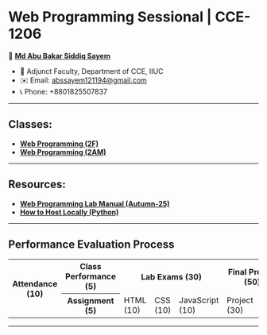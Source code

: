 # Web Programming Sessional | CCE-1206

👤 **[Md Abu Bakar Siddiq Sayem](#)**
- 💼 Adjunct Faculty, Department of CCE, IIUC
- ✉️ Email: abssayem121194@gmail.com  
- 📞 Phone: +8801825507837
---
## Classes:
- **[Web Programming (2F)](ICCE_2F/readme.md)**
- **[Web Programming (2AM)](ICCE_2AM/readme.md)**

---

## Resources:
- **[Web Programming Lab Manual (Autumn-25)](web_programming_lab_manual(autumn-25).md)**
- **[How to Host Locally (Python)](local_hosting.md)**

---

## Performance Evaluation Process
<table>
    <tr>
        <th rowspan="2">Attendance (10)</th>
        <th>Class Performance (5)</th>
        <th colspan="3">Lab Exams (30)</th>
        <th colspan="2">Final Project (50)</th>
    </tr>
    <tr>
        <th>Assignment (5)</th>
        <td>HTML (10)</td><td>CSS (10)</td><td>JavaScript (10)</td>
        <td>Project (30)</td><td>Viva (20)</td>
    </tr>
</table>

---